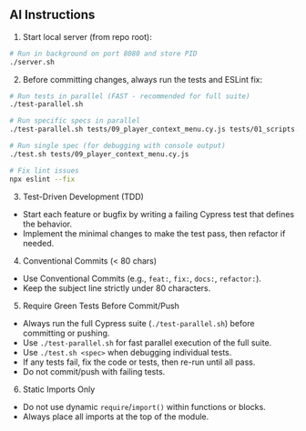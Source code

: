## AI Instructions

1. Start local server (from repo root):

```bash
# Run in background on port 8080 and store PID
./server.sh
```

2. Before committing changes, always run the tests and ESLint fix:

```bash
# Run tests in parallel (FAST - recommended for full suite)
./test-parallel.sh

# Run specific specs in parallel
./test-parallel.sh tests/09_player_context_menu.cy.js tests/01_scripts.cy.js

# Run single spec (for debugging with console output)
./test.sh tests/09_player_context_menu.cy.js

# Fix lint issues
npx eslint --fix
```

3. Test-Driven Development (TDD)

- Start each feature or bugfix by writing a failing Cypress test that defines the behavior.
- Implement the minimal changes to make the test pass, then refactor if needed.

4. Conventional Commits (< 80 chars)

- Use Conventional Commits (e.g., `feat:`, `fix:`, `docs:`, `refactor:`).
- Keep the subject line strictly under 80 characters.

5. Require Green Tests Before Commit/Push

- Always run the full Cypress suite (`./test-parallel.sh`) before committing or pushing.
- Use `./test-parallel.sh` for fast parallel execution of the full suite.
- Use `./test.sh <spec>` when debugging individual tests.
- If any tests fail, fix the code or tests, then re-run until all pass.
- Do not commit/push with failing tests.

6. Static Imports Only

- Do not use dynamic `require`/`import()` within functions or blocks.
- Always place all imports at the top of the module.
